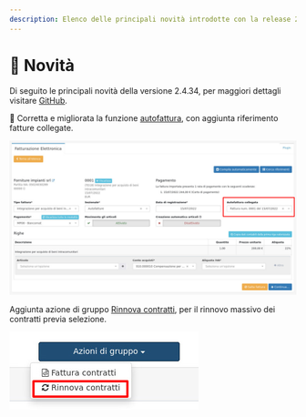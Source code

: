 ```yaml
---
description: Elenco delle principali novità introdotte con la release 2.4.34.
---
```


# 📣 Novità

Di seguito le principali novità della versione 2.4.34, per maggiori dettagli visitare [GitHub](https://github.com/devcode-it/openstamanager/releases/tag/v2.4.33).

:rocket: Corretta e migliorata la funzione [autofattura](guide/esempi/autofattura.md), con aggiunta riferimento fatture collegate.

![](<.gitbook/assets/image (270).png>)

Aggiunta azione di gruppo [Rinnova contratti](https://docs.openstamanager.com/openstamanager/modules/vendite/contratti/azioni-aggiuntive#rinnova-contratti), per il rinnovo massivo dei contratti previa selezione.

&#x20;                                                <img src=".gitbook/assets/image (277).png" alt="" data-size="original">

